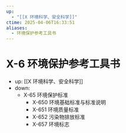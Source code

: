 ```yaml
---
up:
  - "[[X 环境科学、安全科学]]"
ctime: 2025-04-06T16:33:51
aliases:
  - 环境保护参考工具书
---
```


# X-6 环境保护参考工具书

- up: [[X 环境科学、安全科学]]
- down:
	- X-65 环境保护标准
		- X-650 环境基础标准与标准说明
		- X-651 环境质量标准
		- X-652 污染物排放标准
		- X-657 环境标志
